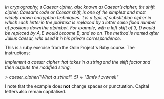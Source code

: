 *In cryptography, a Caesar cipher, also known as Caesar’s cipher, the shift cipher, Caesar’s code or Caesar shift, is one of the simplest and most widely known encryption techniques. It is a type of substitution cipher in which each letter in the plaintext is replaced by a letter some fixed number of positions down the alphabet. For example, with a left shift of 3, D would be replaced by A, E would become B, and so on. The method is named after Julius Caesar, who used it in his private correspondence.*

This is a ruby exercise from the Odin Project's Ruby course. The instructions:

*Implement a caesar cipher that takes in a string and the shift factor and then outputs the modified string.*

  *> caesar_cipher("What a string!", 5)*
  *=> "Bmfy f xywnsl!"*

I note that the example does **not** change spaces or punctuation. Capital letters also remain capitalised.
